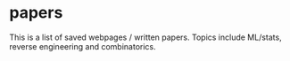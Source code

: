 # papers

This is a list of saved webpages / written papers. Topics include ML/stats, reverse engineering and combinatorics.
